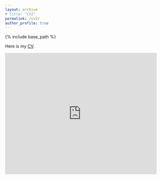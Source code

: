 ```yaml
---
layout: archive
# title: "CV2"
permalink: /cv2/
author_profile: true
---
```



{% include base_path %}

Here is my [CV](http://yanxiang-yang.github.io/files/paper5.pdf).

<embed src="https://yanxiang-yang.github.io/files/paper5.pdf" type="application/pdf" width="500px" height="400px" />


